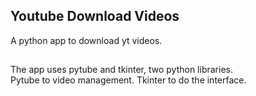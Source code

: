 ## Youtube Download Videos
A python app to download yt videos.
##

The app uses pytube and tkinter, two python libraries.<br>
Pytube to video management.
Tkinter to do the interface.

